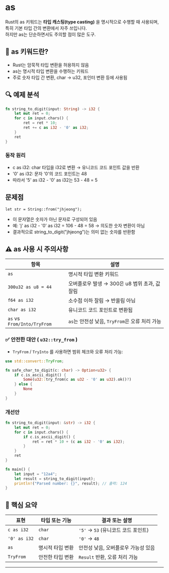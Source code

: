 # as
Rust의 as 키워드는 **타입 캐스팅(type casting)** 을 명시적으로 수행할 때 사용되며, 특히 기본 타입 간의 변환에서 자주 쓰입니다.  
하지만 as는 단순하면서도 주의할 점이 많은 도구.

## 🧠 as 키워드란?
- Rust는 암묵적 타입 변환을 허용하지 않음
- as는 명시적 타입 변환을 수행하는 키워드
- 주로 숫자 타입 간 변환, char → u32, 포인터 변환 등에 사용됨

## 🔍 예제 분석
```rust
fn string_to_digit(input: String) -> i32 {
    let mut ret = 0;
    for c in input.chars() {
        ret = ret * 10;
        ret += c as i32 - '0' as i32;
    }
    ret
}
```

### 동작 원리
- c as i32: char 타입을 i32로 변환 → 유니코드 코드 포인트 값을 반환
- '0' as i32: 문자 '0'의 코드 포인트는 48
- 따라서 '5' as i32 - '0' as i32는 53 - 48 = 5

## 문제점
```
let str = String::from("jhjeong");
```

- 이 문자열은 숫자가 아닌 문자로 구성되어 있음
- 예: 'j' as i32 - '0' as i32 = 106 - 48 = 58 → 의도한 숫자 변환이 아님
- 결과적으로 string_to_digit("jhjeong")는 의미 없는 숫자를 반환함

## ⚠️ as 사용 시 주의사항
| 항목                      | 설명                                      |
|---------------------------|-------------------------------------------|
| `as`                      | 명시적 타입 변환 키워드                    |
| `300u32 as u8 = 44`       | 오버플로우 발생 → 300은 u8 범위 초과, 값 잘림 |
| `f64 as i32`              | 소수점 이하 잘림 → 반올림 아님             |
| `char as i32`             | 유니코드 코드 포인트로 변환됨              |
| `as` vs `From/Into/TryFrom` | `as`는 안전성 낮음, `TryFrom`은 오류 처리 가능 |


### ✅ 안전한 대안 ( `u32::try_from` )
- `TryFrom` / `TryInto` 를 사용하면 범위 체크와 오류 처리 가능:
```rust
use std::convert::TryFrom;

fn safe_char_to_digit(c: char) -> Option<u32> {
    if c.is_ascii_digit() {
        Some(u32::try_from(c as u32 - '0' as u32).ok()?)
    } else {
        None
    }
}
```

### 개선안
```rust
fn string_to_digit(input: &str) -> i32 {
    let mut ret = 0;
    for c in input.chars() {
        if c.is_ascii_digit() {
            ret = ret * 10 + (c as i32 - '0' as i32);
        }
    }
    ret
}

fn main() {
    let input = "12a4";
    let result = string_to_digit(input);
    println!("Parsed number: {}", result); // 출력: 124
}
```


## 📌 핵심 요약
| 표현           | 타입 또는 기능     | 결과 또는 설명     |
|----------------|--------------------|---------------------|
| `c as i32`     | `char`             | `'5'` → `53` (유니코드 코드 포인트) |
| `'0' as i32`   | `char`             | `'0'` → `48`        |
| `as`           | 명시적 타입 변환   | 안전성 낮음, 오버플로우 가능성 있음 |
| `TryFrom`      | 안전한 타입 변환   | `Result` 반환, 오류 처리 가능 |

---




